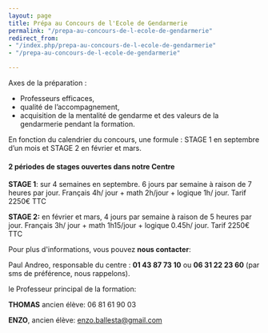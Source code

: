 ```yaml
---
layout: page
title: Prépa au Concours de l'Ecole de Gendarmerie
permalink: "/prepa-au-concours-de-l-ecole-de-gendarmerie"
redirect_from:
- "/index.php/prepa-au-concours-de-l-ecole-de-gendarmerie"
- "/prepa-au-concours-de-l-ecole-de-gendarmerie"

---
```

Axes de la préparation :  

* Professeurs efficaces,
* qualité de l’accompagnement,
* acquisition de la mentalité de gendarme et des valeurs de la gendarmerie pendant la formation.

En fonction du calendrier du concours, une formule : STAGE 1 en septembre d’un mois et STAGE 2 en février et mars.

#### 2 périodes de stages ouvertes dans notre Centre

**STAGE 1**: sur 4 semaines en septembre. 6 jours par semaine à raison de 7 heures par jour. Français 4h/ jour + math 2h/jour + logique 1h/ jour. Tarif 2250€ TTC

**STAGE 2:**  en février et mars,  4 jours par semaine à raison de 5 heures par jour. Français 3h/ jour + math 1h15/jour + logique 0.45h/ jour. Tarif 2250€ TTC

Pour plus d'informations, vous pouvez **nous contacter**:

Paul Andreo, responsable du centre : **01 43 87 73 10** ou **06 31 22 23 60** (par sms de préférence, nous rappelons).

le Professeur principal de la formation:

**THOMAS** ancien élève: 06 81 61 90 03

**ENZO**, ancien élève: enzo.ballesta@gmail.com